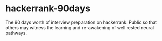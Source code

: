 # hackerrank-90days
The 90 days worth of interview preparation on hackerrank. Public so that others may witness the learning and re-awakening of well rested neural pathways.
